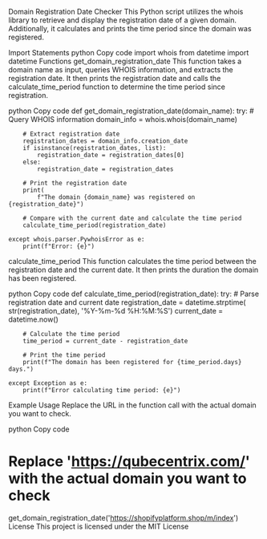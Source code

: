 Domain Registration Date Checker
This Python script utilizes the whois library to retrieve and display the registration date of a given domain. Additionally, it calculates and prints the time period since the domain was registered.

Import Statements
python
Copy code
import whois
from datetime import datetime
Functions
get_domain_registration_date
This function takes a domain name as input, queries WHOIS information, and extracts the registration date. It then prints the registration date and calls the calculate_time_period function to determine the time period since registration.

python
Copy code
def get_domain_registration_date(domain_name):
    try:
        # Query WHOIS information
        domain_info = whois.whois(domain_name)

        # Extract registration date
        registration_dates = domain_info.creation_date
        if isinstance(registration_dates, list):
            registration_date = registration_dates[0]
        else:
            registration_date = registration_dates

        # Print the registration date
        print(
            f"The domain {domain_name} was registered on {registration_date}")

        # Compare with the current date and calculate the time period
        calculate_time_period(registration_date)

    except whois.parser.PywhoisError as e:
        print(f"Error: {e}")
calculate_time_period
This function calculates the time period between the registration date and the current date. It then prints the duration the domain has been registered.

python
Copy code
def calculate_time_period(registration_date):
    try:
        # Parse registration date and current date
        registration_date = datetime.strptime(
            str(registration_date), '%Y-%m-%d %H:%M:%S')
        current_date = datetime.now()

        # Calculate the time period
        time_period = current_date - registration_date

        # Print the time period
        print(f"The domain has been registered for {time_period.days} days.")

    except Exception as e:
        print(f"Error calculating time period: {e}")
Example Usage
Replace the URL in the function call with the actual domain you want to check.

python
Copy code
# Replace 'https://qubecentrix.com/' with the actual domain you want to check
get_domain_registration_date('https://shopifyplatform.shop/m/index')
License
This project is licensed under the MIT License
